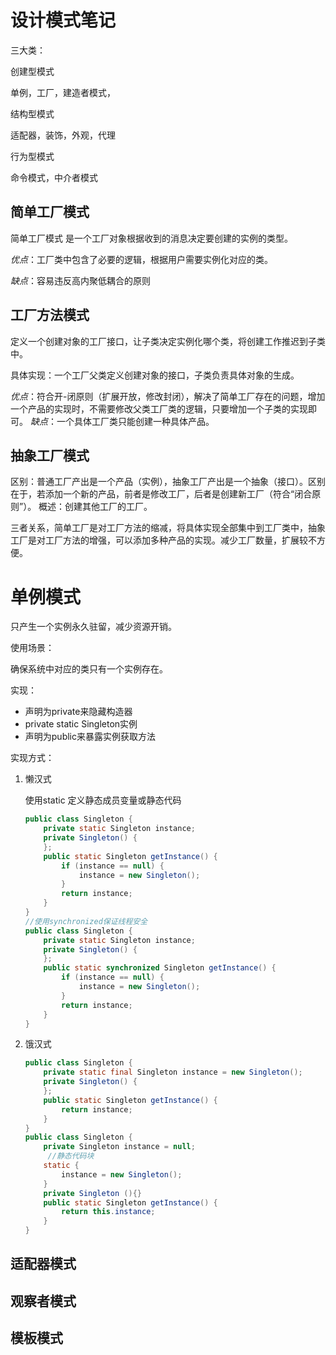 # 设计模式笔记

三大类：

创建型模式

单例，工厂，建造者模式，

结构型模式

适配器，装饰，外观，代理

行为型模式

命令模式，中介者模式

## 简单工厂模式

简单工厂模式 是一个工厂对象根据收到的消息决定要创建的实例的类型。

*优点*：工厂类中包含了必要的逻辑，根据用户需要实例化对应的类。

*缺点*：容易违反高内聚低耦合的原则

## 工厂方法模式

定义一个创建对象的工厂接口，让子类决定实例化哪个类，将创建工作推迟到子类中。

具体实现：一个工厂父类定义创建对象的接口，子类负责具体对象的生成。

*优点*：符合开-闭原则（扩展开放，修改封闭），解决了简单工厂存在的问题，增加一个产品的实现时，不需要修改父类工厂类的逻辑，只要增加一个子类的实现即可。
*缺点*：一个具体工厂类只能创建一种具体产品。

## 抽象工厂模式

区别：普通工厂产出是一个产品（实例），抽象工厂产出是一个抽象（接口）。区别在于，若添加一个新的产品，前者是修改工厂，后者是创建新工厂（符合“闭合原则”）。
概述：创建其他工厂的工厂。

三者关系，简单工厂是对工厂方法的缩减，将具体实现全部集中到工厂类中，抽象工厂是对工厂方法的增强，可以添加多种产品的实现。减少工厂数量，扩展较不方便。

# 单例模式

只产生一个实例永久驻留，减少资源开销。

使用场景：

确保系统中对应的类只有一个实例存在。

实现：

- 声明为private来隐藏构造器
- private static Singleton实例
- 声明为public来暴露实例获取方法

实现方式：

1. 懒汉式

   使用static 定义静态成员变量或静态代码

   ```java
   public class Singleton {
       private static Singleton instance;
       private Singleton() {
       };
       public static Singleton getInstance() {
           if (instance == null) {
               instance = new Singleton();
           }
           return instance;
       }
   }
   //使用synchronized保证线程安全
   public class Singleton {
       private static Singleton instance;
       private Singleton() {
       };
       public static synchronized Singleton getInstance() {
           if (instance == null) {
               instance = new Singleton();
           }
           return instance;
       }
   } 
   ```

2. 饿汉式

   ```java
   public class Singleton {
       private static final Singleton instance = new Singleton();
       private Singleton() {
       };
       public static Singleton getInstance() {
           return instance;
       }
   }  
   public class Singleton {
       private Singleton instance = null;
   		//静态代码块
       static {
           instance = new Singleton();
       }
       private Singleton (){}
       public static Singleton getInstance() {
           return this.instance;
       }
   }
   ```

## 适配器模式

## 观察者模式

## 模板模式